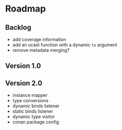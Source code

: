 # Roadmap

## Backlog

- add coverage information
- add an ucast function with a dynamic `to` argument
- remove metadata merging?

## Version 1.0

## Version 2.0

- instance mapper
- type conversions
- dynamic binds listener
- static binds listener
- dynamic type visitor
- conan package config

